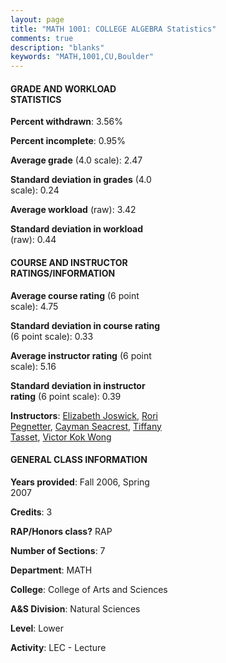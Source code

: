 ```yaml
---
layout: page
title: "MATH 1001: COLLEGE ALGEBRA Statistics"
comments: true
description: "blanks"
keywords: "MATH,1001,CU,Boulder"
---
```

<head>
<script src="https://ajax.googleapis.com/ajax/libs/jquery/2.1.3/jquery.min.js"></script>
<script src="https://dl.dropboxusercontent.com/s/pc42nxpaw1ea4o9/highcharts.js?dl=0"></script>
<!-- <script src="../assets/js/highcharts.js"></script> -->
<style type="text/css">@font-face {
	font-family: "Bebas Neue";
	src: url(https://www.filehosting.org/file/details/544349/BebasNeue Regular.otf) format("opentype");
	}
	h1.Bebas { 
		font-family: "Bebas Neue", Verdana, Tahoma;
	}
</style>
</head>
<body>
	<div id="container" style="float: right; width: 45%; height: 88%; margin-left: 2.5%; margin-right: 2.5%;"></div>
	<script language="JavaScript">
		$(document).ready(function() {
		var chart = {type: 'column'};
		var title = {text: 'Grade Distribution'};
		var xAxis = {categories: ['A','B','C','D','F'],crosshair: true};
		var yAxis = {min: 0,title: {text: 'Percentage'}};
		var tooltip = {headerFormat: '<center><b><span style="font-size:20px">{point.key}</span></b></center>',
		               pointFormat: '<td style="padding:0"><b>{point.y:.1f}%</b></td>',
		               footerFormat: '</table>',shared: true,useHTML: true};
		var plotOptions = {column: {pointPadding: 0.0,borderWidth: 0}};  
		var credits = {enabled: false};var series= [{name: 'Percent',data: [15.33,43.41,25.06,12.39,3.81,]}];
		var json = {};
		json.chart = chart;
		json.title = title;
		json.tooltip = tooltip;
		json.xAxis = xAxis;
		json.yAxis = yAxis;  
		json.series = series;
		json.plotOptions = plotOptions;  
		json.credits = credits;
		$('#container').highcharts(json);
	});
	</script>
</body>
			   
#### GRADE AND WORKLOAD STATISTICS

**Percent withdrawn**: 3.56%

**Percent incomplete**: 0.95%

**Average grade** (4.0 scale): 2.47

**Standard deviation in grades** (4.0 scale): 0.24

**Average workload** (raw): 3.42

**Standard deviation in workload** (raw): 0.44

#### COURSE AND INSTRUCTOR RATINGS/INFORMATION

**Average course rating** (6 point scale): 4.75

**Standard deviation in course rating** (6 point scale): 0.33

**Average instructor rating** (6 point scale): 5.16

**Standard deviation in instructor rating** (6 point scale): 0.39

**Instructors**: <a href='../../instructors/Elizabeth_Joswick'>Elizabeth Joswick</a>, <a href='../../instructors/Rori_Pegnetter'>Rori Pegnetter</a>, <a href='../../instructors/Cayman_Seacrest'>Cayman Seacrest</a>, <a href='../../instructors/Tiffany_Tasset'>Tiffany Tasset</a>, <a href='../../instructors/Victor_Kok_Wong'>Victor Kok Wong</a>

#### GENERAL CLASS INFORMATION

**Years provided**: Fall 2006, Spring 2007

**Credits**: 3

**RAP/Honors class?** RAP

**Number of Sections**: 7

**Department**: MATH

**College**: College of Arts and Sciences

**A&S Division**: Natural Sciences

**Level**: Lower

**Activity**: LEC - Lecture
